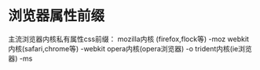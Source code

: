
# 浏览器属性前缀

主流浏览器内核私有属性css前缀：
mozilla内核 (firefox,flock等)     -moz
webkit内核(safari,chrome等)   -webkit
opera内核(opera浏览器)         -o
trident内核(ie浏览器)               -ms
